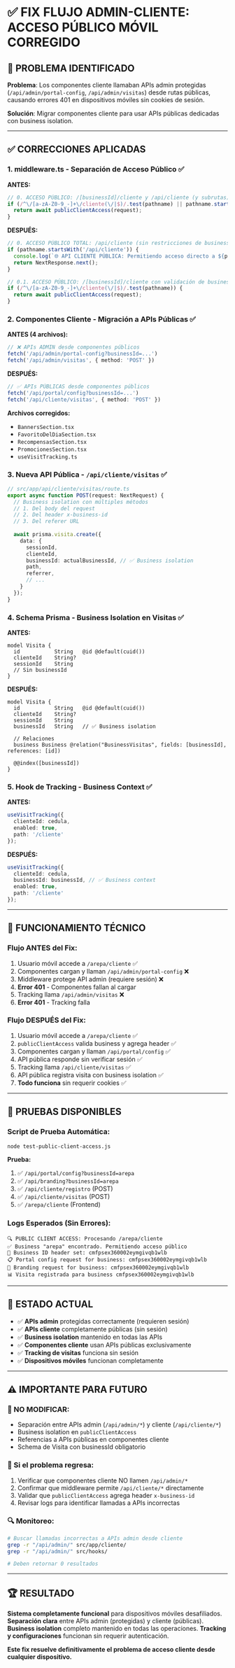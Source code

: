 # ✅ FIX FLUJO ADMIN-CLIENTE: ACCESO PÚBLICO MÓVIL CORREGIDO

## 🎯 PROBLEMA IDENTIFICADO
**Problema**: Los componentes cliente llamaban APIs admin protegidas (`/api/admin/portal-config`, `/api/admin/visitas`) desde rutas públicas, causando errores 401 en dispositivos móviles sin cookies de sesión.

**Solución**: Migrar componentes cliente para usar APIs públicas dedicadas con business isolation.

---

## ✅ CORRECCIONES APLICADAS

### 1. **middleware.ts** - Separación de Acceso Público ✅

**ANTES:**
```typescript
// 0. ACCESO PÚBLICO: /[businessId]/cliente y /api/cliente (y subrutas)
if (/^\/[a-zA-Z0-9_-]+\/cliente(\/|$)/.test(pathname) || pathname.startsWith('/api/cliente')) {
  return await publicClientAccess(request);
}
```

**DESPUÉS:**
```typescript
// 0. ACCESO PÚBLICO TOTAL: /api/cliente (sin restricciones de business context en middleware)
if (pathname.startsWith('/api/cliente')) {
  console.log(`🌐 API CLIENTE PÚBLICA: Permitiendo acceso directo a ${pathname}`);
  return NextResponse.next();
}

// 0.1. ACCESO PÚBLICO: /[businessId]/cliente con validación de business
if (/^\/[a-zA-Z0-9_-]+\/cliente(\/|$)/.test(pathname)) {
  return await publicClientAccess(request);
}
```

### 2. **Componentes Cliente** - Migración a APIs Públicas ✅

**ANTES (4 archivos):**
```typescript
// ❌ APIs ADMIN desde componentes públicos
fetch('/api/admin/portal-config?businessId=...')
fetch('/api/admin/visitas', { method: 'POST' })
```

**DESPUÉS:**
```typescript
// ✅ APIs PÚBLICAS desde componentes públicos
fetch('/api/portal/config?businessId=...')
fetch('/api/cliente/visitas', { method: 'POST' })
```

**Archivos corregidos:**
- `BannersSection.tsx`
- `FavoritoDelDiaSection.tsx` 
- `RecompensasSection.tsx`
- `PromocionesSection.tsx`
- `useVisitTracking.ts`

### 3. **Nueva API Pública** - `/api/cliente/visitas` ✅

```typescript
// src/app/api/cliente/visitas/route.ts
export async function POST(request: NextRequest) {
  // Business isolation con múltiples métodos
  // 1. Del body del request
  // 2. Del header x-business-id
  // 3. Del referer URL
  
  await prisma.visita.create({
    data: {
      sessionId,
      clienteId,
      businessId: actualBusinessId, // ✅ Business isolation
      path,
      referrer,
      // ...
    }
  });
}
```

### 4. **Schema Prisma** - Business Isolation en Visitas ✅

**ANTES:**
```prisma
model Visita {
  id           String   @id @default(cuid())
  clienteId    String?
  sessionId    String
  // Sin businessId
}
```

**DESPUÉS:**
```prisma
model Visita {
  id           String   @id @default(cuid())
  clienteId    String?
  sessionId    String
  businessId   String   // ✅ Business isolation
  
  // Relaciones
  business Business @relation("BusinessVisitas", fields: [businessId], references: [id])
  
  @@index([businessId])
}
```

### 5. **Hook de Tracking** - Business Context ✅

**ANTES:**
```typescript
useVisitTracking({
  clienteId: cedula,
  enabled: true,
  path: '/cliente'
});
```

**DESPUÉS:**
```typescript
useVisitTracking({
  clienteId: cedula,
  businessId: businessId, // ✅ Business context
  enabled: true,
  path: '/cliente'
});
```

---

## 🔧 FUNCIONAMIENTO TÉCNICO

### Flujo ANTES del Fix:
1. Usuario móvil accede a `/arepa/cliente` ✅
2. Componentes cargan y llaman `/api/admin/portal-config` ❌
3. Middleware protege API admin (requiere sesión) ❌
4. **Error 401** - Componentes fallan al cargar
5. Tracking llama `/api/admin/visitas` ❌
6. **Error 401** - Tracking falla

### Flujo DESPUÉS del Fix:
1. Usuario móvil accede a `/arepa/cliente` ✅
2. `publicClientAccess` valida business y agrega header ✅
3. Componentes cargan y llaman `/api/portal/config` ✅
4. API pública responde sin verificar sesión ✅
5. Tracking llama `/api/cliente/visitas` ✅
6. API pública registra visita con business isolation ✅
7. **Todo funciona** sin requerir cookies ✅

---

## 🧪 PRUEBAS DISPONIBLES

### Script de Prueba Automática:
```bash
node test-public-client-access.js
```

**Prueba:**
1. ✅ `/api/portal/config?businessId=arepa`
2. ✅ `/api/branding?businessId=arepa`  
3. ✅ `/api/cliente/registro` (POST)
4. ✅ `/api/cliente/visitas` (POST)
5. ✅ `/arepa/cliente` (Frontend)

### Logs Esperados (Sin Errores):
```
🔍 PUBLIC CLIENT ACCESS: Procesando /arepa/cliente
✅ Business "arepa" encontrado. Permitiendo acceso público
🏢 Business ID header set: cmfpsex360002eymgivqb1wlb
📋 Portal config request for business: cmfpsex360002eymgivqb1wlb
🎨 Branding request for business: cmfpsex360002eymgivqb1wlb
📊 Visita registrada para business cmfpsex360002eymgivqb1wlb
```

---

## 🚀 ESTADO ACTUAL

- ✅ **APIs admin** protegidas correctamente (requieren sesión)
- ✅ **APIs cliente** completamente públicas (sin sesión)
- ✅ **Business isolation** mantenido en todas las APIs
- ✅ **Componentes cliente** usan APIs públicas exclusivamente
- ✅ **Tracking de visitas** funciona sin sesión
- ✅ **Dispositivos móviles** funcionan completamente

---

## ⚠️ IMPORTANTE PARA FUTURO

### 🔴 NO MODIFICAR:
- Separación entre APIs admin (`/api/admin/*`) y cliente (`/api/cliente/*`)
- Business isolation en `publicClientAccess` 
- Referencias a APIs públicas en componentes cliente
- Schema de Visita con businessId obligatorio

### 📝 Si el problema regresa:
1. Verificar que componentes cliente NO llamen `/api/admin/*`
2. Confirmar que middleware permite `/api/cliente/*` directamente
3. Validar que `publicClientAccess` agrega header `x-business-id`
4. Revisar logs para identificar llamadas a APIs incorrectas

### 🔍 Monitoreo:
```bash
# Buscar llamadas incorrectas a APIs admin desde cliente
grep -r "/api/admin/" src/app/cliente/
grep -r "/api/admin/" src/hooks/

# Deben retornar 0 resultados
```

---

## 🏆 RESULTADO

**Sistema completamente funcional** para dispositivos móviles desafiliados.
**Separación clara** entre APIs admin (protegidas) y cliente (públicas).
**Business isolation** completo mantenido en todas las operaciones.
**Tracking y configuraciones** funcionan sin requerir autenticación.

**Este fix resuelve definitivamente el problema de acceso cliente desde cualquier dispositivo.**
